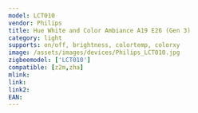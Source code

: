 ```yaml
---
model: LCT010
vendor: Philips
title: Hue White and Color Ambiance A19 E26 (Gen 3)
category: light
supports: on/off, brightness, colortemp, colorxy
image: /assets/images/devices/Philips_LCT010.jpg
zigbeemodel: ['LCT010'] 
compatible: [z2m,zha]
mlink: 
link: 
link2: 
EAN: 
---
```

